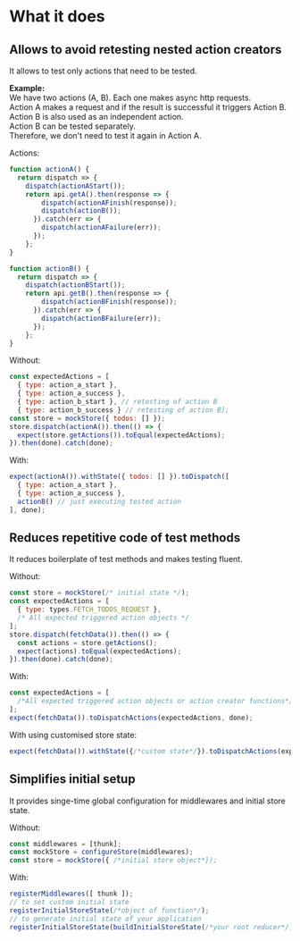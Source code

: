 # What it does

## Allows to avoid retesting nested action creators
It allows to test only actions that need to be tested.

**Example:**  
We have two actions (A, B). Each one makes async http requests.  
Action A makes a request and if the result is successful it triggers Action B.  
Action B is also used as an independent action.  
Action B can be tested separately.  
Therefore, we don't need to test it again in Action A.  

Actions:
```javascript
function actionA() {
  return dispatch => {
    dispatch(actionAStart());
    return api.getA().then(response => {
        dispatch(actionAFinish(response));
        dispatch(actionB());
      }).catch(err => {
        dispatch(actionAFailure(err));
      });
    };
}

function actionB() {
  return dispatch => {
    dispatch(actionBStart());
    return api.getB().then(response => {
        dispatch(actionBFinish(response));
      }).catch(err => {
        dispatch(actionBFailure(err));
      });
    };
}
```

Without:
```javascript
const expectedActions = [
  { type: action_a_start },
  { type: action_a_success },   
  { type: action_b_start }, // retesting of action B
  { type: action_b_success } // retesting of action B];
const store = mockStore({ todos: [] });
store.dispatch(actionA()).then(() => {
  expect(store.getActions()).toEqual(expectedActions);
}).then(done).catch(done);
```

With:
```javascript
expect(actionA()).withState({ todos: [] }).toDispatch([
  { type: action_a_start },
  { type: action_a_success },
  actionB() // just executing tested action
], done);
```

## Reduces repetitive code of test methods
It reduces boilerplate of test methods and makes testing fluent.

Without:
```javascript
const store = mockStore(/* initial state */);
const expectedActions = [
  { type: types.FETCH_TODOS_REQUEST },
  /* All expected triggered action objects */
];
store.dispatch(fetchData()).then(() => {
  const actions = store.getActions();
  expect(actions).toEqual(expectedActions);
}).then(done).catch(done);
```

With:
```javascript
const expectedActions = [
  /*All expected triggered action objects or action creator functions*/
];
expect(fetchData()).toDispatchActions(expectedActions, done);
```

With using customised store state:
```javascript
expect(fetchData()).withState({/*custom state*/}).toDispatchActions(expectedActions, done);
```

## Simplifies initial setup
It provides singe-time global configuration for middlewares and initial store state.

Without:
```javascript
const middlewares = [thunk];
const mockStore = configureStore(middlewares);
const store = mockStore({ /*initial store object*});
```
With:
```javascript
registerMiddlewares([ thunk ]);
// to set custom initial state 
registerInitialStoreState(/*object of function*/);
// to generate initial state of your application
registerInitialStoreState(buildInitialStoreState(/*your root reducer*/));
```